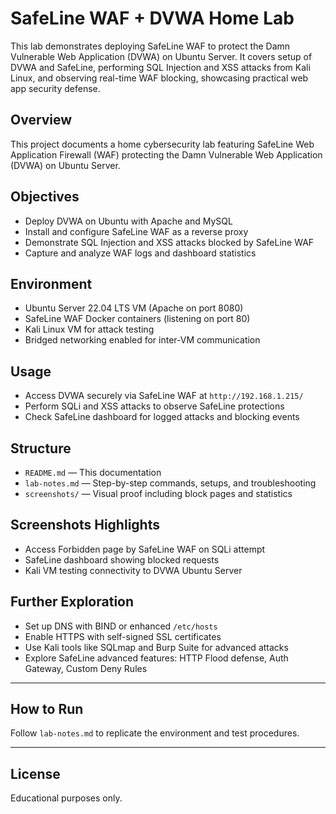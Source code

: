 # SafeLine WAF + DVWA Home Lab
This lab demonstrates deploying SafeLine WAF to protect the Damn Vulnerable Web Application (DVWA) on Ubuntu Server. It covers setup of DVWA and SafeLine, performing SQL Injection and XSS attacks from Kali Linux, and observing real-time WAF blocking, showcasing practical web app security defense.

## Overview
This project documents a home cybersecurity lab featuring SafeLine Web Application Firewall (WAF) protecting the Damn Vulnerable Web Application (DVWA) on Ubuntu Server.

## Objectives
- Deploy DVWA on Ubuntu with Apache and MySQL
- Install and configure SafeLine WAF as a reverse proxy
- Demonstrate SQL Injection and XSS attacks blocked by SafeLine WAF
- Capture and analyze WAF logs and dashboard statistics

## Environment
- Ubuntu Server 22.04 LTS VM (Apache on port 8080)
- SafeLine WAF Docker containers (listening on port 80)
- Kali Linux VM for attack testing
- Bridged networking enabled for inter-VM communication

## Usage
- Access DVWA securely via SafeLine WAF at `http://192.168.1.215/`
- Perform SQLi and XSS attacks to observe SafeLine protections
- Check SafeLine dashboard for logged attacks and blocking events

## Structure
- `README.md` — This documentation
- `lab-notes.md` — Step-by-step commands, setups, and troubleshooting
- `screenshots/` — Visual proof including block pages and statistics

## Screenshots Highlights
- Access Forbidden page by SafeLine WAF on SQLi attempt
- SafeLine dashboard showing blocked requests
- Kali VM testing connectivity to DVWA Ubuntu Server

## Further Exploration
- Set up DNS with BIND or enhanced `/etc/hosts`
- Enable HTTPS with self-signed SSL certificates
- Use Kali tools like SQLmap and Burp Suite for advanced attacks
- Explore SafeLine advanced features: HTTP Flood defense, Auth Gateway, Custom Deny Rules

---

## How to Run
Follow `lab-notes.md` to replicate the environment and test procedures.

---

## License
Educational purposes only.
